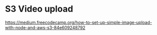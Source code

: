 # S3 Video upload


https://medium.freecodecamp.org/how-to-set-up-simple-image-upload-with-node-and-aws-s3-84e609248792
